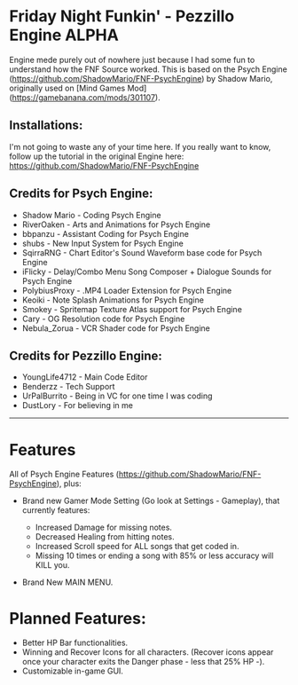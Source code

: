 # Friday Night Funkin' - Pezzillo Engine ALPHA
Engine mede purely out of nowhere just because I had some fun to understand how the FNF Source worked.
This is based on the Psych Engine (https://github.com/ShadowMario/FNF-PsychEngine) by Shadow Mario, originally used on [Mind Games Mod] (https://gamebanana.com/mods/301107).

## Installations:

I'm not going to waste any of your time here.
If you really want to know, follow up the tutorial in the original Engine here: https://github.com/ShadowMario/FNF-PsychEngine

## Credits for Psych Engine:

* Shadow Mario - Coding Psych Engine
* RiverOaken - Arts and Animations for Psych Engine
* bbpanzu - Assistant Coding for Psych Engine
* shubs - New Input System for Psych Engine
* SqirraRNG - Chart Editor's Sound Waveform base code for Psych Engine
* iFlicky - Delay/Combo Menu Song Composer + Dialogue Sounds for Psych Engine
* PolybiusProxy - .MP4 Loader Extension for Psych Engine
* Keoiki - Note Splash Animations for Psych Engine
* Smokey - Spritemap Texture Atlas support for Psych Engine
* Cary - OG Resolution code for Psych Engine 
* Nebula_Zorua - VCR Shader code for Psych Engine

## Credits for Pezzillo Engine:

* YoungLife4712 - Main Code Editor
* Benderzz - Tech Support
* UrPalBurrito - Being in VC for one time I was coding
* DustLory - For believing in me

_____________________________________

# Features

All of Psych Engine Features (https://github.com/ShadowMario/FNF-PsychEngine), plus:

* Brand new Gamer Mode Setting (Go look at Settings - Gameplay), that currently features:
  - Increased Damage for missing notes.
  - Decreased Healing from hitting notes.
  - Increased Scroll speed for ALL songs that get coded in.
  - Missing 10 times or ending a song with 85% or less accuracy will KILL you.
 
 * Brand New MAIN MENU.
 
# Planned Features:
  - Better HP Bar functionalities.
  - Winning and Recover Icons for all characters. (Recover icons appear once your character exits the Danger phase - less that 25% HP -).
  - Customizable in-game GUI.
